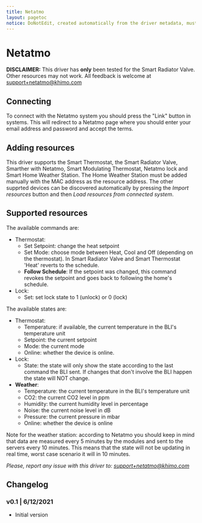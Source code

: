 ```yaml
---
title: Netatmo
layout: pagetoc
notice: DoNotEdit, created automatically from the driver metadata, must be updated on the driver itself
---
```

# Netatmo

**DISCLAIMER:** This driver has **only** been tested for the Smart Radiator Valve. Other resources may not work. All feedback is welcome at support+netatmo@khimo.com

## Connecting

To connect with the Netatmo system you should press the "Link" button in systems. This will redirect to a Netatmo page where you should enter your email address and password and accept the terms.

## Adding resources

This driver supports the Smart Thermostat, the Smart Radiator Valve, Smarther with Netatmo, Smart Modulating Thermostat, Netatmo lock and Smart Home Weather Station. 
The Home Weather Station must be added manually with the MAC address as the resource address. The other supprted devices can be discovered automatically by pressing the *Import resources* button and then *Load
resources from connected system*.


## Supported resources

The available commands are:
- Thermostat:
  - Set Setpoint: change the heat setpoint
  - Set Mode: choose mode between Heat, Cool and Off (depending on the thermostat). In Smart Radiator Valve and Smart Thermostat 'Heat' reverts to the schedule.
  - **Follow Schedule**: If the setpoint was changed, this command revokes the setpoint and goes back to following the home's schedule.
- Lock:
  - Set: set lock state to 1 (unlock) or 0 (lock)

The available states are:
- Thermostat:
  - Temperature: if available, the current temperature in the BLI's temperature unit
  - Setpoint: the current setpoint
  - Mode: the current mode
  - Online: whether the device is online.
- Lock:
  - State: the state will only show the state according to the last command the BLI sent. If changes that don't involve the BLI happen the state will NOT change.
- **Weather**:
  - Temperature: the current temperature in the BLI's temperature unit
  - CO2: the current CO2 level in ppm
  - Humidity: the current humidity level in percentage
  - Noise: the current noise level in dB
  - Pressure: the current pressure in mbar
  - Online: whether the device is online

Note for the weather station: according to Netatmo you should keep in mind that data are measured every 5 minutes by the modules and sent to the servers every 10 minutes.
This means that the state will not be updating in real time, worst case scenario it will in 10 minutes.

*Please, report any issue with this driver to: support+netatmo@khimo.com*

## Changelog
### v0.1 | 6/12/2021
- Initial version

